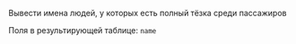 Вывести имена людей, у которых есть полный тёзка среди пассажиров

Поля в результирующей таблице:
`name`